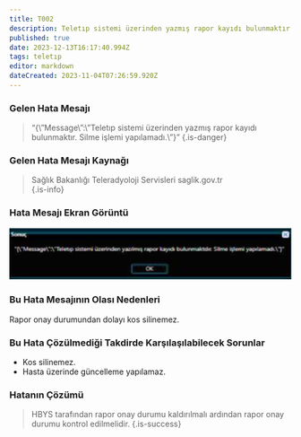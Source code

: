 ```yaml
---
title: T002
description: Teletıp sistemi üzerinden yazmış rapor kayıdı bulunmaktır. Silme işlemi yapılamadı.
published: true
date: 2023-12-13T16:17:40.994Z
tags: teletıp
editor: markdown
dateCreated: 2023-11-04T07:26:59.920Z
---
```




### Gelen Hata Mesajı
> 
> “{\”Message\”:\”Teletıp sistemi üzerinden yazmış rapor kayıdı bulunmaktır. Silme işlemi yapılamadı.\”}”
{.is-danger}


### Gelen Hata Mesajı Kaynağı
> Sağlık Bakanlığı Teleradyoloji Servisleri  saglik.gov.tr  
{.is-info}



### Hata Mesajı Ekran Görüntü

![t002.png](/hatagoruntu/t002.png)

### Bu Hata Mesajının Olası Nedenleri 

Rapor onay durumundan dolayı kos silinemez.

### Bu Hata Çözülmediği Takdirde Karşılaşılabilecek Sorunlar

- Kos silinemez.
- Hasta üzerinde güncelleme yapılamaz.

### Hatanın Çözümü
>  HBYS tarafından rapor onay durumu kaldırılmalı ardından rapor onay durumu kontrol edilmelidir.
{.is-success}

